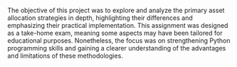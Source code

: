 The objective of this project was to explore and analyze the primary asset allocation strategies in depth, highlighting their differences and emphasizing their practical implementation. This assignment was designed as a take-home exam, meaning some aspects may have been tailored for educational purposes. Nonetheless, the focus was on strengthening Python programming skills and gaining a clearer understanding of the advantages and limitations of these methodologies.

